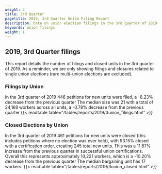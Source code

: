```yaml
---
weight: 3
title: 3rd Quarter
pagetitle: 2019, 3rd Quarter Union Filing Report
description: Data on union election filings in the 3rd quarter of 2019
keywords: union filings
weight: 1
---
```


## 2019, 3rd Quarter filings

This report details the number of filings and closed units in the 3rd quarter of 2019. As a reminder, we are only showing filings and closures related to single union elections (rare multi-union elections are excluded).

### Filings by Union
In the 3rd quarter of 2019 446 petitions for new units were filed, a -8.23% decrease from the previous quarter The median size was 21 with a total of 24,168 workers across all units, a -0.78% decrease from the previous quarter
{{< readtable table="/tables/reports/2019/3union_filings.html" >}}

### Closed Elections by Union
In the 3rd quarter of 2019 461 petitions for new units were closed (this includes petitions where no election was ever held), with 53.15% closed with a certification order, creating 245 total new units. This was a 11.87% increase from the previous quarter in successful union certifications. Overall this represents approximately 10,221 workers, which is a -10.20% decrease from the previous quarter The median bargaining unit has 17 workers.
{{< readtable table="/tables/reports/2019/3union_closed.html" >}}
